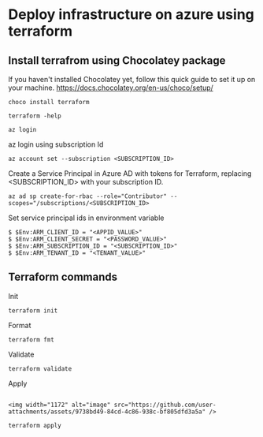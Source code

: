 # Deploy infrastructure on azure using terraform

## Install terrafrom using Chocolatey package  
If you haven't installed Chocolatey yet, follow this quick guide to set it up on your machine. https://docs.chocolatey.org/en-us/choco/setup/

```
choco install terraform
```

```
terraform -help
```

```
az login 
```

az login using subscription Id
```
az account set --subscription <SUBSCRIPTION_ID>
```

Create a Service Principal in Azure AD with tokens for Terraform, replacing <SUBSCRIPTION_ID> with your subscription ID.

```
az ad sp create-for-rbac --role="Contributor" --scopes="/subscriptions/<SUBSCRIPTION_ID>
```
Set service principal ids in environment variable 

```
$ $Env:ARM_CLIENT_ID = "<APPID_VALUE>"
$ $Env:ARM_CLIENT_SECRET = "<PASSWORD_VALUE>"
$ $Env:ARM_SUBSCRIPTION_ID = "<SUBSCRIPTION_ID>"
$ $Env:ARM_TENANT_ID = "<TENANT_VALUE>"
```


## Terraform commands

Init
```
terraform init
```
Format
```
terraform fmt
```
Validate
```
terraform validate
```
Apply
```

<img width="1172" alt="image" src="https://github.com/user-attachments/assets/9738bd49-84cd-4c86-938c-bf805dfd3a5a" />

terraform apply
```
